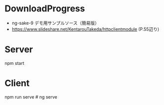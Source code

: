 # DownloadProgress

* ng-sake-9 デモ用サンプルソース（簡易版）
* https://www.slideshare.net/KentarouTakeda/httpclientmodule (P.55辺り)

# Server

npm start

# Client

npm run serve # ng serve
